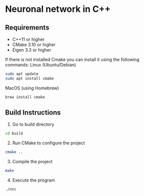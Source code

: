 
# Neuronal network in C++

## Requirements
- C++11 or higher
- CMake 3.10 or higher
- Eigen 3.3 or higher

If there is not installed Cmake you can install it using the following commands:
Linux (Ubuntu/Debian)
```bash
sudo apt update
sudo apt install cmake
```
MacOS (using Homebrew)
```bash
brew install cmake
```

## Build Instructions
1. Go to build directory
```bash
cd build
```
2. Run CMake to configure the project
```bash
cmake ..
```
3. Compile the project
```bash
make
```
4. Execute the program
```bash
./nnc
```